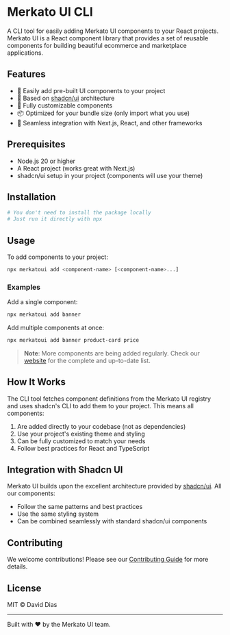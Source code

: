 # Merkato UI CLI

A CLI tool for easily adding Merkato UI components to your React projects. Merkato UI is a React component library that provides a set of reusable components for building beautiful ecommerce and marketplace applications.

## Features

- 🚀 Easily add pre-built UI components to your project
- 🧩 Based on [shadcn/ui](https://ui.shadcn.com/) architecture
- 🎨 Fully customizable components
- 📦 Optimized for your bundle size (only import what you use)
- 🔄 Seamless integration with Next.js, React, and other frameworks

## Prerequisites

- Node.js 20 or higher
- A React project (works great with Next.js)
- shadcn/ui setup in your project (components will use your theme)

## Installation

```bash
# You don't need to install the package locally
# Just run it directly with npx
```

## Usage

To add components to your project:

```bash
npx merkatoui add <component-name> [<component-name>...]
```

### Examples

Add a single component:

```bash
npx merkatoui add banner
```

Add multiple components at once:

```bash
npx merkatoui add banner product-card price
```


> **Note**: More components are being added regularly. Check our [website](https://merkatoui.com) for the complete and up-to-date list.

## How It Works

The CLI tool fetches component definitions from the Merkato UI registry and uses shadcn's CLI to add them to your project. This means all components:

1. Are added directly to your codebase (not as dependencies)
2. Use your project's existing theme and styling
3. Can be fully customized to match your needs
4. Follow best practices for React and TypeScript

## Integration with Shadcn UI

Merkato UI builds upon the excellent architecture provided by [shadcn/ui](https://ui.shadcn.com/). All our components:

- Follow the same patterns and best practices
- Use the same styling system
- Can be combined seamlessly with standard shadcn/ui components

## Contributing

We welcome contributions! Please see our [Contributing Guide](https://github.com/yourusername/merkatoui/blob/main/CONTRIBUTING.md) for more details.

## License

MIT © David Dias

---

Built with ♥ by the Merkato UI team.
